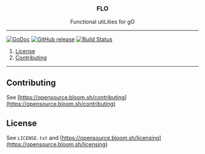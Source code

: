 <p align="center">
  <h3 align="center">FLO</h3>
  <p align="center">Functional utiLities for gO</p>
</p>

--------

[![GoDoc](https://godoc.org/github.com/bloom42/flo?status.svg)](https://godoc.org/github.com/bloom42/flo)
[![GitHub release](https://img.shields.io/github/release/bloom42/flo.svg)](https://github.com/bloom42/flo/releases)
[![Build Status](https://travis-ci.org/bloom42/flo.svg?branch=master)](https://travis-ci.org/bloom42/flo)


1. [License](#license)
2. [Contributing](#contributing)

-------------------

## Contributing

See [https://opensource.bloom.sh/contributing](https://opensource.bloom.sh/contributing)


## License

See `LICENSE.txt` and [https://opensource.bloom.sh/licensing](https://opensource.bloom.sh/licensing)
